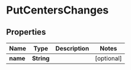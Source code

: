 # PutCentersChanges

## Properties
Name | Type | Description | Notes
------------ | ------------- | ------------- | -------------
**name** | **String** |  |  [optional]
